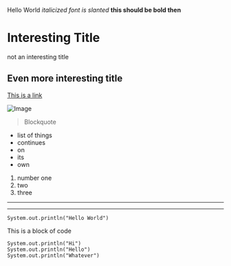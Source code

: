 Hello World
*italicized font is slanted*
**this should be bold then**

# Interesting Title
not an interesting title

## Even more interesting title

[This is a link](https://commonmark.org/help/)

![Image](http://url/b.jpg)

> Blockquote

- list of things
- continues
- on
- its
- own
1. number one
2. two
3. three

---
***
`System.out.println("Hello World")`

This is a block of code
```
System.out.println("Hi")
System.out.println("Hello")
System.out.println("Whatever")
```

